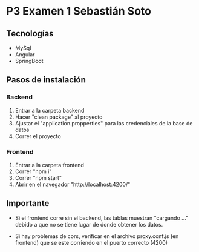 # P3 Examen 1 Sebastián Soto

## Tecnologías

- MySql
- Angular
- SpringBoot

## Pasos de instalación

### Backend

1. Entrar a la carpeta backend
2. Hacer "clean package" al proyecto
3. Ajustar el "application.propperties" para las credenciales de la base de
   datos
4. Correr el proyecto

### Frontend

1. Entrar a la carpeta frontend
2. Correr "npm i"
3. Correr "npm start"
4. Abrir en el navegador "http://localhost:4200/"

## Importante

- Si el frontend corre sin el backend, las tablas muestran "cargando ..."
  debido a que no se tiene lugar de donde obtener los datos.

- Si hay problemas de cors, verificar en el archivo proxy.conf.js (en frontend)
  que se este corriendo en el puerto correcto (4200)
